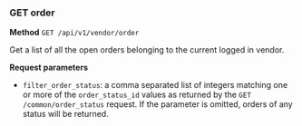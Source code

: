 ### GET order ###

**Method** `GET /api/v1/vendor/order`

Get a list of all the open orders belonging to the current logged in vendor.

**Request parameters**

- `filter_order_status`: a comma separated list of integers matching one or more of the `order_status_id` values as returned by the `GET /common/order_status` request. If the parameter is omitted, orders of any status will be returned.
